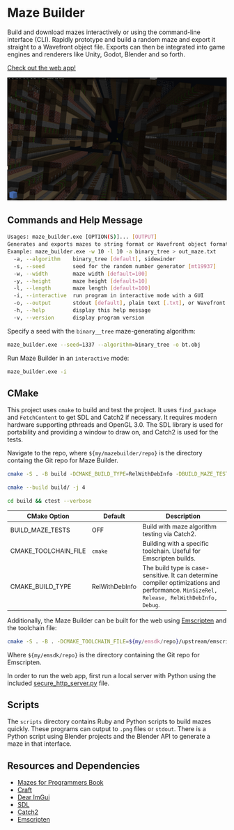 # Maze Builder

Build and download mazes interactively or using the command-line interface (CLI).
Rapidly prototype and build a random maze and export it straight to a Wavefront object file.
Exports can then be integrated into game engines and renderers like Unity, Godot, Blender and so forth.

[Check out the web app!](https://jade-semifreddo-f24ef0.netlify.app/)

![Release screenshot 325](textures/maze_builder_releas325.png)

## Commands and Help Message

```sh
Usages: maze_builder.exe [OPTION(S)]... [OUTPUT]
Generates and exports mazes to string format or Wavefront object format
Example: maze_builder.exe -w 10 -l 10 -a binary_tree > out_maze.txt
  -a, --algorithm    binary_tree [default], sidewinder
  -s, --seed         seed for the random number generator [mt19937]
  -w, --width        maze width [default=100]
  -y, --height       maze height [default=10]
  -l, --length       maze length [default=100]
  -i, --interactive  run program in interactive mode with a GUI
  -o, --output       stdout [default], plain text [.txt], or Wavefront object format [.obj]
  -h, --help         display this help message
  -v, --version      display program version
```

Specify a seed with the `binary__tree` maze-generating algorithm:
```sh
maze_builder.exe --seed=1337 --algorithm=binary_tree -o bt.obj
```

Run Maze Builder in an `interactive` mode:
```sh
maze_builder.exe -i
```

## CMake

This project uses `cmake` to build and test the project. It uses `find_package` and `FetchContent` to get SDL and Catch2 if necessary.
It requires modern hardware supporting pthreads and OpenGL 3.0. The SDL library is used for portability and providing a window to draw on, and Catch2 is used for the tests.

Navigate to the repo, where `${my/mazebuilder/repo}` is the directory containg the Git repo for Maze Builder.


```sh
cmake -S . -B build -DCMAKE_BUILD_TYPE=RelWithDebInfo -DBUILD_MAZE_TESTS=1
```
```sh
cmake --build build/ -j 4
```
```sh
cd build && ctest --verbose
```

| CMake Option | Default | Description |
|--------------|---------|-------------
| BUILD_MAZE_TESTS | OFF | Build with maze algorithm testing via Catch2. |
| CMAKE_TOOLCHAIN_FILE | `cmake` | Building with a specific toolchain. Useful for Emscripten builds. |
| CMAKE_BUILD_TYPE | RelWithDebInfo | The build type is case-sensitive. It can determine compiler optimizations and performance. `MinSizeRel, Release, RelWithDebInfo, Debug`. |


Additionally, the Maze Builder can be built for the web using [Emscripten](https://emscripten.org/) and the toolchain file:

```sh
cmake -S . -B . -DCMAKE_TOOLCHAIN_FILE=${my/emsdk/repo}/upstream/emscripten/cmake/Modules/Platform/Emscripten.cmake 
```

Where `${my/emsdk/repo}` is the directory containing the Git repo for Emscripten.

In order to run the web app, first run a local server with Python using the included [secure_http_server.py](secure_http_server.py) file.

## Scripts

The `scripts` directory contains Ruby and Python scripts to build mazes quickly.
These programs can output to `.png` files or `stdout`. There is a Python script using Blender projects and the Blender API to generate a maze in that interface.

## Resources and Dependencies
 - [Mazes for Programmers Book](https://www.jamisbuck.org/mazes/)
 - [Craft](https://github.com/fogleman/Craft)
 - [Dear ImGui](https://github.com/ocornut/imgui)
 - [SDL](https://github.com/libsdl-org/SDL)
 - [Catch2](https://github.com/catchorg/Catch2)
 - [Emscripten](https://emscripten.org/)
